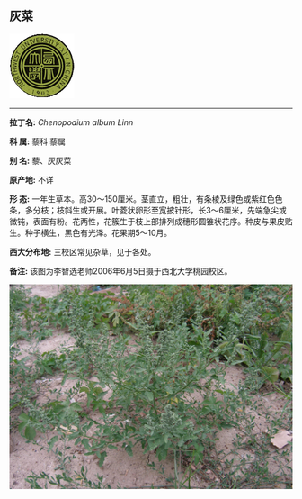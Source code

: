 ## 灰菜

![西北大学校园网络植物志](JPG/nwu.gif)

---

**拉丁名:**  _Chenopodium album Linn_

**科 属:** 藜科 藜属

**别 名:** 藜、灰灰菜

**原产地:** 不详

**形  态:** 一年生草本。高30～150厘米。茎直立，粗壮，有条棱及绿色或紫红色色条，多分枝；枝斜生或开展。叶菱状卵形至宽披针形，长3～6厘米，先端急尖或微钝，表面有粉。花两性，花簇生于枝上部排列成穗形圆锥状花序。种皮与果皮贴生。种子横生，黑色有光泽。花果期5～10月。

**西大分布地:** 三校区常见杂草，见于各处。

**备注:** 该图为李智选老师2006年6月5日摄于西北大学桃园校区。

![灰菜](JPG/灰菜.JPG) 

